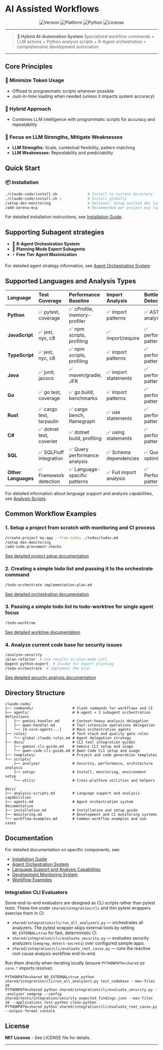 # AI Assisted Workflows

<div align="center">

![Version](https://img.shields.io/badge/version-1.0.0-blue.svg)
![Platform](https://img.shields.io/badge/platform-macOS%20%7C%20Linux%20%7C%20Windows-lightgrey.svg)
![Python](https://img.shields.io/badge/python-3.7%2B-green.svg)
![License](https://img.shields.io/badge/license-MIT-green.svg)

</div>

---

> **🤖 Hybrid AI-Automation System**
> Specialized workflow commands + LLM actions + Python analysis scripts + 8-Agent orchestration = comprehensive development automation

---

## Core Principles

### 🚀 Minimize Token Usage

- Offload to programmatic scripts wherever possible
- Just-in-time loading when needed (unless it impacts system accuracy)

### 🔄 Hybrid Approach

- Combines LLM intelligence with programmatic scripts for accuracy and repeatability

### 🎯 Focus on LLM Strengths, Mitigate Weaknesses

- **LLM Strengths:** Scale, contextual flexibility, pattern matching
- **LLM Weaknesses:** Repeatability and predictability

## Quick Start

### 📦 Installation

```bash
./claude-code/install.sh              # Install to current directory
./claude-code/install.sh ~            # Install globally
/setup-dev-monitoring                 # Optional: Setup unified dev logging
/add-serena-mcp                       # Recommended per project mcp lsp tool
```

For detailed installation instructions, see [Installation Guide](docs/installation.md).

## Supporting Subagent strategies

- 🚀 **8-Agent Orchestration System**
- 🧠 **Planning Mode Expert Subagents**
- ⚡ **Free Tier Agent Maximization**

For detailed agent strategy information, see [Agent Orchestration System](docs/agents.md)

## Supported Languages and Analysis Types

| Language            | Test Coverage            | Performance Baseline          | Import Analysis         | Bottleneck Detection    |
| :------------------ | :----------------------- | :---------------------------- | :---------------------- | :---------------------- |
| **Python**          | ✅ pytest, coverage      | ✅ cProfile, memory-profiler  | ✅ import patterns      | ✅ AST analysis         |
| **JavaScript**      | ✅ jest, nyc, c8         | ✅ npm scripts, profiling     | ✅ import/require       | ✅ performance patterns |
| **TypeScript**      | ✅ jest, nyc, c8         | ✅ npm scripts, profiling     | ✅ import patterns      | ✅ performance patterns |
| **Java**            | ✅ junit, jacoco         | ✅ maven/gradle, JFR          | ✅ import statements    | ✅ performance patterns |
| **Go**              | ✅ go test, coverage     | ✅ go build, benchmarks       | ✅ import patterns      | ✅ performance patterns |
| **Rust**            | ✅ cargo test, tarpaulin | ✅ cargo bench, flamegraph    | ✅ use statements       | ✅ performance patterns |
| **C#**              | ✅ dotnet test, coverlet | ✅ dotnet build, profiling    | ✅ using statements     | ✅ performance patterns |
| **SQL**             | ✅ SQLFluff integration  | ✅ Query performance analysis | ✅ Schema dependencies  | ✅ Query optimization   |
| **Other Languages** | ✅ Framework detection   | ✅ Language-specific patterns | ✅ Full import analysis | ✅ Performance patterns |

For detailed information about language support and analysis capabilities, see [Analysis Scripts](docs/analysis-scripts.md).

## Common Workflow Examples

### 1. Setup a project from scratch with monitoring and CI process

```bash
/create-project my-app --from-todos ./todos/todos.md
/setup-dev-monitoring
/add-code-precommit-checks
```

[See detailed project setup documentation](docs/workflow-examples.md#example-1-complete-project-setup-with-continuous-improvement)

### 2. Creating a simple todo list and passing it to the orchestrate command

```bash
/todo-orchestrate implementation-plan.md
```

[See detailed orchestration documentation](docs/agents.md#todo-orchestration)

### 3. Passing a simple todo list to todo-worktree for single agent focus

```bash
/todo-worktree
```

[See detailed worktree documentation](docs/agents.md#todo-worktree-implementation)

### 4. Analyze current code base for security issues

```bash
/analyze-security
/plan-refactor  # Use results in plan-mode call
@agent-python-expert  # Invoke for expert planning
/todo-orchestrate  # Implement the plan
```

[See detailed security analysis documentation](docs/workflow-examples.md#example-5-security-analysis-and-refactoring)

## Directory Structure

```
claude-code/
├── commands/                  # Slash commands for workflows and CI
├── agents/                    # 8-agent + 2 subagent orchestration definitions
│   ├── gemini-handler.md      # Context-heavy analysis delegation
│   ├── qwen-handler.md        # Tool-intensive operations delegation
│   └── [8-core-agents...]     # Main orchestration agents
├── rules/                     # Tech stack and quality gate rules
│   └── global.claude.rules.md # Agent delegation strategy
├── docs/                      # CLI tool integration guides
│   ├── gemini-cli-guide.md    # Gemini CLI setup and usage
│   └── qwen-code-cli-guide.md # Qwen Code CLI setup and usage
├── templates/                 # Project and code generation templates
└── scripts/
    ├── analyze/               # Security, performance, architecture analysis
    ├── setup/                 # Install, monitoring, environment setup
    └── utils/                 # Cross-platform utilities and helpers

docs/
├── analysis-scripts.md        # Language support and analysis capabilities
├── agents.md                  # Agent orchestration system documentation
├── installation.md            # Installation and setup guide
├── monitoring.md              # Development and CI monitoring systems
└── workflow-examples.md       # Common workflow examples and use cases
```

## Documentation

For detailed documentation on specific components, see:

- [Installation Guide](docs/installation.md)
- [Agent Orchestration System](docs/agents.md)
- [Language Support and Analysis Capabilities](docs/analysis-scripts.md)
- [Development Monitoring System](docs/monitoring.md)
- [Workflow Examples](docs/workflow-examples.md)

### Integration CLI Evaluators

Some end-to-end evaluators are designed as CLI scripts rather than pytest tests. These live under `shared/integration/cli` and thin pytest wrappers exercise them in CI:

- `shared/integration/cli/run_all_analyzers.py` — orchestrates all analyzers. The pytest wrapper skips external tools by setting `NO_EXTERNAL=true` for fast, deterministic CI.
- `shared/integration/cli/evaluate_security.py` — evaluates security analyzers (`semgrep`, `detect-secrets`) over configured sample apps.
- `shared/integration/cli/evaluate_root_cause.py` — runs the reactive root cause analysis workflow end-to-end.

Run them directly when iterating locally (ensure `PYTHONPATH=shared` so `core.*` imports resolve):

```
PYTHONPATH=shared NO_EXTERNAL=true python shared/integration/cli/run_all_analyzers.py test_codebase --max-files 20
PYTHONPATH=shared python shared/integration/cli/evaluate_security.py --analyzer semgrep --config shared/tests/integration/security_expected_findings.json --max-files 10 --applications test-python clean-python
PYTHONPATH=shared python shared/integration/cli/evaluate_root_cause.py --output-format console
```

## License

**MIT License** - See LICENSE file for details.

---
